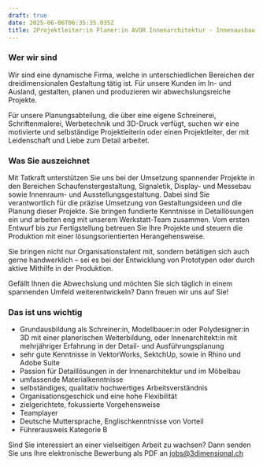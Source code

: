 ```yaml
---
draft: true
date: 2025-06-06T06:35:35.035Z
title: 2Projektleiter:in Planer:in AVOR Innenarchitektur - Innenausbau 80 - 100%
---
```

### Wer wir sind

Wir sind eine dynamische Firma, welche in unterschiedlichen Bereichen der dreidimensionalen 
Gestaltung tätig ist. Für unsere Kunden im In- und Ausland, gestalten, planen und produzieren wir abwechslungsreiche Projekte.

Für unsere Planungsabteilung, die über eine eigene Schreinerei, Schriftenmalerei, Werbetechnik und 3D-Druck verfügt, suchen wir eine motivierte und selbständige Projektleiterin oder einen Projektleiter, der mit Leidenschaft und Liebe zum Detail arbeitet.

### Was Sie auszeichnet

Mit Tatkraft unterstützen Sie uns bei der Umsetzung spannender Projekte in den Bereichen Schaufenstergestaltung, Signaletik, Display- und Messebau sowie Innenraum- und Ausstellungsgestaltung. Dabei sind Sie verantwortlich für die präzise Umsetzung von Gestaltungsideen und die Planung dieser Projekte. Sie bringen fundierte Kenntnisse in Detaillösungen ein und arbeiten eng mit unserem Werkstatt-Team zusammen. Vom ersten Entwurf bis zur Fertigstellung betreuen Sie Ihre Projekte und steuern die Produktion mit einer lösungsorientierten Herangehensweise.

Sie bringen nicht nur Organisationstalent mit, sondern betätigen sich auch gerne handwerklich – sei es bei der Entwicklung von Prototypen oder durch aktive Mithilfe in der Produktion.

Gefällt Ihnen die Abwechslung und möchten Sie sich täglich in einem spannenden Umfeld weiterentwickeln? Dann freuen wir uns auf Sie!

### Das ist uns wichtig

* Grundausbildung als Schreiner:in, Modellbauer:in oder Polydesigner:in 3D mit einer planerischen Weiterbildung, oder Innenarchitekt:in mit mehrjähriger Erfahrung in der Detail- und Ausführungsplanung
* sehr gute Kenntnisse in VektorWorks, SektchUp, sowie in Rhino und Adobe Suite
* Passion für Detaillösungen in der Innenarchitektur und im Möbelbau
* umfassende Materialkenntnisse
* selbständiges, qualitativ hochwertiges Arbeitsverständnis
* Organisationsgeschick und eine hohe Flexibilität
* zielgerichtete, fokussierte Vorgehensweise
* Teamplayer
* Deutsche Muttersprache, Englischkenntnisse von Vorteil
* Führerausweis Kategorie B

Sind Sie interessiert an einer vielseitigen Arbeit zu wachsen? Dann senden Sie uns Ihre elektronische Bewerbung als PDF an [jobs@3dimensional.ch](mailto:jobs@3dimensional.ch)